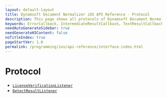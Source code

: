```yaml
---
layout: default-layout
title: Dynamsoft Document Normalizer iOS API Reference - Protocol
description: This page shows all protocols of Dynamsoft Document Normalizer for iOS SDK.
keywords: ErrorCallback, IntermediateResultCallback, TextResultCallback, DBRServerLicenseVerificationListener, Protocol, api reference, ios
needAutoGenerateSidebar: true
needGenerateH3Content: false
noTitleIndex: true
pageStartVer: 1.0
permalink: /programming/ios/api-reference/interface-index.html
---
```


# Protocol

- [`LicenseVerificationListener`](license-verification-listener.md)
- [`DetectResultListener`](detect-result-listener.md)
